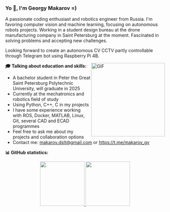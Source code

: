 ### Yo :wave:, I'm Georgy Makarov =)

A passionate coding enthusiast and robotics engineer from Russia. I'm favoring computer vision and machine learning, focusing on autonomous robots projects. Working in a student design bureau at the drone manufacturing company in Saint Petersburg at the moment. Fascinated in solving problems and accepting new challenges.

Looking forward to create an autonomous CV CCTV partly controllable through Telegram bot using Raspberry Pi 4B.

<img align="right" height="232px" alt="GIF" src="https://cdn.discordapp.com/attachments/564479124924530718/1049120268934713384/D1ssolute.gif" />

**:mortar_board: Talking about education and skills:**
- A bachelor student in Peter the Great Saint Petersburg Polytechnic University, will graduate in 2025
- Currently at the mechatronics and robotics field of study
- Using Python, C++, C in my projects
- I have some experience working with ROS, Docker, MATLAB, Linux, Git, several CAD and ECAD programmes
- Feel free to ask me about my projects and collaboration options
- Contact me: makarov.dslt@gmail.com or https://t.me/makarov_gv

**:bar_chart: GitHub statistics:**
<p align="center">
<a href="https://github.com/D1ssolute">
  <img height="140em" src="https://github-readme-stats.ujwalkandi.vercel.app/api?username=D1ssolute&count_private=true&show_icons=true&default-green&hide_rank=false&hide=stars&include_all_commits=true"/>
  <img height="140em" src="https://github-readme-stats.ujwalkandi.vercel.app/api/top-langs/?username=D1ssolute&layout=compact&langs_count=6&theme=default"/>
</a>
</p>
